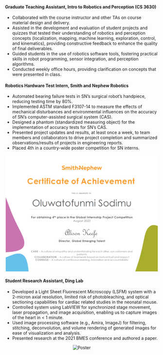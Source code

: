 #### Graduate Teaching Assistant, Intro to Robotics and Perception (CS 3630)
- Collaborated with the course instructor and other TAs on course material design and delivery.
- Assisted in the development and evaluation of student projects and quizzes that tested their understanding of robotics and perception concepts (localization, mapping, machine learning, exploration, control, and kinematics), providing constructive feedback to enhance the quality of final deliverables.
- Guided students in the use of robotics software tools, fostering practical skills in robot programming, sensor integration, and perception algorithms.
- Conducted weekly office hours, providing clarification on concepts that were presented in class.
    
#### Robotics Hardware Test Intern, Smith and Nephew Robotics
- Automated bearing failure tests in SN’s surgical robot’s handpiece, reducing testing time by 80%.
- Implemented ASTM standard F3107-14 to measure the effects of mechanical disturbances and environmental influences on the accuracy of SN’s computer-assisted surgical system (CAS).
- Designed a phantom (standardized measuring object) for the implementation of accuracy tests for SN’s CAS.
- Presented project updates and results, at least once a week, to team members and collaborators to drive project completion and summarized observations/results of projects in engineering reports.
- Placed 4th in a country-wide poster competition for SN interns.

<p align="center">
  <img src="static/assets/img/certificate.png" alt="Certificate" width="500"/>
</p>
                    
#### Student Research Assistant, Ding Lab
- Developed a Light Sheet Fluorescent Microscopy (LSFM) system with a 2-micron axial resolution, limited risk of photobleaching, and optical sectioning capabilities for cardiac related studies in the neonatal mouse.
- Controlled system using LabVIEW for synchronized stage movement, laser propagation, and image acquisition, enabling us to capture images of the heart in < 1 minute.
- Used image processing software (e.g., Amira, ImageJ) for filtering, stitching, deconvolution, and volume rendering of generated images for ease of visualization and analysis.
- Presented research at the 2021 BMES conference and authored a paper.

<p align="center">
  <img src="static/assets/img/bmes3.jpg" alt="Poster" width="500"/>
</p>
